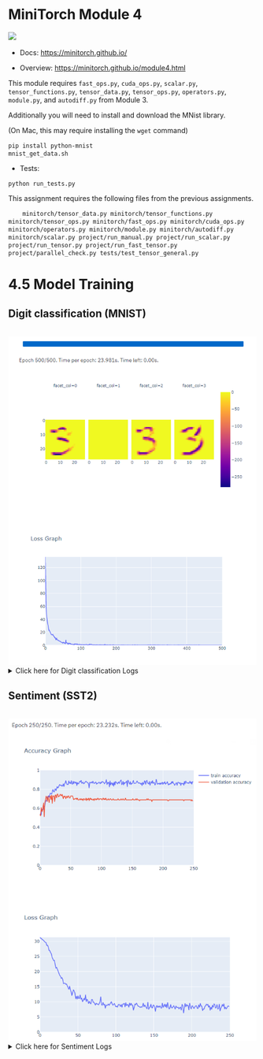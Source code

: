 # MiniTorch Module 4

<img src="https://minitorch.github.io/_images/match.png" width="100px">

* Docs: https://minitorch.github.io/

* Overview: https://minitorch.github.io/module4.html

This module requires `fast_ops.py`, `cuda_ops.py`, `scalar.py`, `tensor_functions.py`, `tensor_data.py`, `tensor_ops.py`, `operators.py`, `module.py`, and `autodiff.py` from Module 3.


Additionally you will need to install and download the MNist library.

(On Mac, this may require installing the `wget` command)

```
pip install python-mnist
mnist_get_data.sh
```


* Tests:

```
python run_tests.py
```

This assignment requires the following files from the previous assignments.

        minitorch/tensor_data.py minitorch/tensor_functions.py minitorch/tensor_ops.py minitorch/fast_ops.py minitorch/cuda_ops.py minitorch/operators.py minitorch/module.py minitorch/autodiff.py minitorch/scalar.py project/run_manual.py project/run_scalar.py project/run_tensor.py project/run_fast_tensor.py project/parallel_check.py tests/test_tensor_general.py

# 4.5 Model Training

## Digit classification (MNIST)
<br>
<img src="img/mnist_out.png">
<details><summary>Click here for Digit classification Logs</summary><br>
Epoch  1  loss  2.2964027502783786 correct 2<br>
Epoch  1  loss  11.512691118988306 correct 1<br>
Epoch  1  loss  11.521496314375229 correct 2<br>
Epoch  1  loss  11.480509343352386 correct 3<br>
Epoch  1  loss  11.481657033618117 correct 4<br>
Epoch  1  loss  11.515907851486233 correct 4<br>
Epoch  1  loss  11.477961800754338 correct 5<br>
Epoch  1  loss  11.50713174170538 correct 5<br>
Epoch  1  loss  11.51023448901018 correct 5<br>
Epoch  1  loss  11.488214578317361 correct 5<br>
Epoch  1  loss  11.461106951400888 correct 5<br>
Epoch  1  loss  11.393890285587434 correct 5<br>
Epoch  1  loss  11.45862235223888 correct 5<br>
Epoch  1  loss  11.34001091542984 correct 7<br>
Epoch  1  loss  11.336858343152047 correct 9<br>
Epoch  1  loss  11.150216409174675 correct 7<br>
Epoch  1  loss  11.198204184853378 correct 7<br>
Epoch  1  loss  11.046596762862961 correct 10<br>
Epoch  1  loss  10.686867799994054 correct 10<br>
Epoch  1  loss  10.425949041447229 correct 8<br>
Epoch  1  loss  10.049947268346838 correct 9<br>
Epoch  1  loss  9.309477584387919 correct 9<br>
Epoch  1  loss  8.8472989826372 correct 10<br>
Epoch  1  loss  9.001912143412891 correct 10<br>
Epoch  1  loss  7.897420083126708 correct 10<br>
Epoch  1  loss  8.319236580401475 correct 12<br>
Epoch  1  loss  8.098749448159086 correct 12<br>
Epoch  1  loss  6.782906540852387 correct 11<br>
Epoch  1  loss  7.397117378092547 correct 10<br>
Epoch  1  loss  7.200583132478261 correct 10<br>
Epoch  1  loss  7.779574271959019 correct 12<br>
Epoch  1  loss  7.579739187888655 correct 8<br>
Epoch  1  loss  7.394734803206862 correct 10<br>
Epoch  1  loss  6.481200140947153 correct 12<br>
Epoch  1  loss  7.064438994132232 correct 12<br>
Epoch  1  loss  5.820671044830876 correct 10<br>
Epoch  1  loss  6.777124554332132 correct 11<br>
Epoch  1  loss  6.011362948902693 correct 13<br>
Epoch  1  loss  6.121655295290712 correct 13<br>
Epoch  1  loss  7.404166235029502 correct 13<br>
Epoch  1  loss  6.154669410505353 correct 13<br>
Epoch  1  loss  5.984722962761308 correct 13<br>
Epoch  1  loss  6.1002269979424675 correct 13<br>
Epoch  1  loss  7.027508863001512 correct 12<br>
Epoch  1  loss  6.832797069490927 correct 12<br>
Epoch  1  loss  6.231694390030682 correct 13<br>
Epoch  1  loss  5.572978475100232 correct 14<br>
Epoch  1  loss  6.376797442497056 correct 12<br>
Epoch  1  loss  6.800848976347873 correct 12<br>
Epoch  1  loss  7.732616498214805 correct 9<br>
Epoch  1  loss  8.742464821923715 correct 9<br>
Epoch  1  loss  7.907341046493444 correct 9<br>
Epoch  1  loss  8.583756368773233 correct 9<br>
Epoch  1  loss  7.761915470933062 correct 10<br>
Epoch  1  loss  7.24206785565695 correct 9<br>
Epoch  1  loss  6.266797375935887 correct 10<br>
Epoch  1  loss  7.602729541666569 correct 9<br>
Epoch  1  loss  6.998054197561595 correct 10<br>
Epoch  1  loss  7.424259185446256 correct 10<br>
Epoch  1  loss  6.692146726347213 correct 10<br>
Epoch  1  loss  6.686258084078654 correct 10<br>
Epoch  1  loss  6.447430491470699 correct 10<br>
Epoch  1  loss  5.825821589626759 correct 12<br>
Epoch  2  loss  1.2281004418480415 correct 12<br>
Epoch  2  loss  6.933895445362669 correct 12<br>
Epoch  2  loss  6.5308548206184245 correct 11<br>
Epoch  2  loss  5.907354981234571 correct 12<br>
Epoch  2  loss  4.761682122400916 correct 12<br>
Epoch  2  loss  6.216554651735774 correct 12<br>
Epoch  2  loss  6.380512203598998 correct 11<br>
Epoch  2  loss  6.088251804529147 correct 11<br>
Epoch  2  loss  6.614462466973891 correct 11<br>
Epoch  2  loss  6.296181161992906 correct 12<br>
Epoch  2  loss  6.627796459895387 correct 12<br>
Epoch  2  loss  5.686443648571614 correct 11<br>
Epoch  2  loss  6.644774245320836 correct 12<br>
Epoch  2  loss  6.680088124228883 correct 12<br>
Epoch  2  loss  7.302904344470984 correct 12<br>
Epoch  2  loss  5.4422141132195865 correct 12<br>
Epoch  2  loss  7.032218617134882 correct 13<br>
Epoch  2  loss  6.834195978323719 correct 12<br>
Epoch  2  loss  5.872455328609448 correct 13<br>
Epoch  2  loss  4.695261702563373 correct 12<br>
Epoch  2  loss  4.6063982206915695 correct 13<br>
Epoch  2  loss  3.947961308863048 correct 13<br>
Epoch  2  loss  2.9579411289034554 correct 13<br>
Epoch  2  loss  3.608497806845965 correct 12<br>
Epoch  2  loss  3.5051138584463057 correct 12<br>
Epoch  2  loss  4.288932677707748 correct 13<br>
Epoch  2  loss  5.390597851897467 correct 13<br>
Epoch  2  loss  4.097936246971676 correct 13<br>
Epoch  2  loss  3.694305409185562 correct 13<br>
Epoch  2  loss  3.9149192371350576 correct 13<br>
Epoch  2  loss  4.488553878167604 correct 13<br>
Epoch  2  loss  4.21888199035724 correct 12<br>
Epoch  2  loss  4.063323388936357 correct 13<br>
Epoch  2  loss  4.3349908788106335 correct 13<br>
Epoch  2  loss  5.656023796011408 correct 13<br>
Epoch  2  loss  3.9732217048702223 correct 14<br>
Epoch  2  loss  3.6017592147917847 correct 13<br>
Epoch  2  loss  3.8573855613005166 correct 13<br>
Epoch  2  loss  3.477658550648069 correct 13<br>
Epoch  2  loss  4.330424324909291 correct 14<br>
Epoch  2  loss  3.691601697948268 correct 13<br>
Epoch  2  loss  3.1288338579826513 correct 14<br>
Epoch  2  loss  3.427925617580262 correct 14<br>
Epoch  2  loss  2.677724651127977 correct 13<br>
Epoch  2  loss  3.796068239297396 correct 13<br>
Epoch  2  loss  2.018507315563648 correct 14<br>
Epoch  2  loss  2.9551005779937114 correct 13<br>
Epoch  2  loss  3.5767785716035387 correct 13<br>
Epoch  2  loss  3.1746169981328283 correct 13<br>
Epoch  2  loss  2.9645526209085906 correct 13<br>
Epoch  2  loss  3.7626224004858044 correct 14<br>
Epoch  2  loss  3.4941376983015466 correct 14<br>
Epoch  2  loss  3.8366209940061085 correct 13<br>
Epoch  2  loss  3.018569635204055 correct 13<br>
Epoch  2  loss  3.8706997896145166 correct 13<br>
Epoch  2  loss  3.3785042046392406 correct 13<br>
Epoch  2  loss  4.420802387264368 correct 13<br>
Epoch  2  loss  3.1512974962794162 correct 13<br>
Epoch  2  loss  3.945634187349777 correct 13<br>
Epoch  2  loss  3.6866913345153565 correct 14<br>
Epoch  2  loss  3.375616725103924 correct 13<br>
Epoch  2  loss  3.2603687978277245 correct 13<br>
Epoch  2  loss  4.0749545648778955 correct 13<br>
Epoch  3  loss  0.5277542827629813 correct 14<br>
Epoch  3  loss  3.87640646920139 correct 14<br>
Epoch  3  loss  3.6699774043905355 correct 14<br>
Epoch  3  loss  3.4626941300778884 correct 13<br>
Epoch  3  loss  2.3709729595421805 correct 13<br>
Epoch  3  loss  2.793261733828353 correct 14<br>
Epoch  3  loss  3.067605215404754 correct 13<br>
Epoch  3  loss  3.6872876581589114 correct 13<br>
Epoch  3  loss  3.2538474536683575 correct 13<br>
Epoch  3  loss  2.806165845529648 correct 14<br>
Epoch  3  loss  2.6509191730312955 correct 14<br>
Epoch  3  loss  3.021724328990268 correct 14<br>
Epoch  3  loss  3.923015669626813 correct 12<br>
Epoch  3  loss  3.899145743459509 correct 12<br>
Epoch  3  loss  3.6212813248850235 correct 12<br>
Epoch  3  loss  2.884453660763043 correct 14<br>
Epoch  3  loss  5.329672720689343 correct 14<br>
Epoch  3  loss  4.828562198526957 correct 13<br>
Epoch  3  loss  3.7495845793078857 correct 13<br>
Epoch  3  loss  2.5661697592450854 correct 13<br>
Epoch  3  loss  2.702185826774397 correct 13<br>
Epoch  3  loss  2.540606177789946 correct 14<br>
Epoch  3  loss  1.659959343894714 correct 14<br>
Epoch  3  loss  2.206338799945981 correct 14<br>
Epoch  3  loss  2.397890397595474 correct 14<br>
Epoch  3  loss  2.4882543926453935 correct 14<br>
Epoch  3  loss  3.324370943819879 correct 14<br>
Epoch  3  loss  1.8442528392328525 correct 14<br>
Epoch  3  loss  1.733842495966611 correct 14<br>
Epoch  3  loss  1.2144389503512918 correct 14<br>
Epoch  3  loss  2.292633473813775 correct 13<br>
Epoch  3  loss  2.5179603815106475 correct 12<br>
Epoch  3  loss  2.6343774106939453 correct 14<br>
Epoch  3  loss  2.505135647694214 correct 13<br>
Epoch  3  loss  3.5195656664130626 correct 14<br>
Epoch  3  loss  3.118831262971019 correct 14<br>
Epoch  3  loss  2.7094585308285604 correct 13<br>
Epoch  3  loss  2.6088828183203447 correct 14<br>
Epoch  3  loss  2.2904006263930863 correct 14<br>
Epoch  3  loss  3.2089349414033568 correct 14<br>
Epoch  3  loss  2.7960794966938356 correct 14<br>
Epoch  3  loss  2.296633797920812 correct 14<br>
Epoch  3  loss  3.118310893687427 correct 14<br>
Epoch  3  loss  1.574861491869801 correct 14<br>
Epoch  3  loss  2.8091877720233267 correct 14<br>
Epoch  3  loss  1.1579855807994555 correct 14<br>
Epoch  3  loss  2.338636256516046 correct 14<br>
Epoch  3  loss  2.526373688380857 correct 14<br>
Epoch  3  loss  2.176248863061844 correct 14<br>
Epoch  3  loss  2.115352102954107 correct 14<br>
Epoch  3  loss  2.1980924381533455 correct 14<br>
Epoch  3  loss  2.5285383544999958 correct 14<br>
Epoch  3  loss  2.7259387482289976 correct 14<br>
Epoch  3  loss  1.4881625698020904 correct 14<br>
Epoch  3  loss  2.612345535648433 correct 14<br>
Epoch  3  loss  1.716834596779346 correct 14<br>
Epoch  3  loss  2.289183782333377 correct 14<br>
Epoch  3  loss  2.0863963197128035 correct 14<br>
Epoch  3  loss  2.383923191765825 correct 14<br>
Epoch  3  loss  2.559804664283031 correct 14<br>
Epoch  3  loss  1.7239112060019275 correct 14<br>
Epoch  3  loss  1.5651337431021852 correct 14<br>
Epoch  3  loss  2.441781393642053 correct 13<br>
Epoch  4  loss  0.20680534337753845 correct 14<br>
Epoch  4  loss  2.5689996289625627 correct 14<br>
Epoch  4  loss  2.648518725802488 correct 14<br>
Epoch  4  loss  2.3946010094487202 correct 14<br>
Epoch  4  loss  1.288645829702259 correct 14<br>
Epoch  4  loss  1.7602343509549665 correct 14<br>
Epoch  4  loss  2.19427512772328 correct 14<br>
Epoch  4  loss  2.8398734787657602 correct 14<br>
Epoch  4  loss  2.6506561170214806 correct 14<br>
Epoch  4  loss  2.108756024644303 correct 14<br>
Epoch  4  loss  1.7587310174967625 correct 14<br>
Epoch  4  loss  2.3051091090801545 correct 14<br>
Epoch  4  loss  2.898646788853976 correct 14<br>
Epoch  4  loss  3.0415527746934177 correct 14<br>
Epoch  4  loss  2.6634223685453335 correct 14<br>
Epoch  4  loss  2.044637240388755 correct 14<br>
Epoch  4  loss  4.269190061036763 correct 14<br>
Epoch  4  loss  3.640836461960693 correct 13<br>
Epoch  4  loss  3.1949552453403296 correct 14<br>
Epoch  4  loss  2.280096847623134 correct 14<br>
Epoch  4  loss  2.0992466161829295 correct 14<br>
Epoch  4  loss  1.7164930034743802 correct 14<br>
Epoch  4  loss  1.4364311122762297 correct 14<br>
Epoch  4  loss  2.078402597424324 correct 14<br>
Epoch  4  loss  2.3966188395235926 correct 14<br>
Epoch  4  loss  2.0564099399310747 correct 14<br>
Epoch  4  loss  2.647400201533686 correct 14<br>
Epoch  4  loss  1.5906709909805465 correct 14<br>
Epoch  4  loss  1.830458022236727 correct 14<br>
Epoch  4  loss  1.2935130227137426 correct 14<br>
Epoch  4  loss  1.8675714544911755 correct 13<br>
Epoch  4  loss  1.9317522196017853 correct 12<br>
Epoch  4  loss  2.25421796806507 correct 14<br>
Epoch  4  loss  2.1364694813805003 correct 14<br>
Epoch  4  loss  2.9791526888867983 correct 14<br>
Epoch  4  loss  2.477177703950053 correct 14<br>
Epoch  4  loss  2.304827269618457 correct 14<br>
Epoch  4  loss  1.9002888674688636 correct 14<br>
Epoch  4  loss  1.5660226475499996 correct 14<br>
Epoch  4  loss  1.985510483833788 correct 15<br>
Epoch  4  loss  2.2201200761172624 correct 14<br>
Epoch  4  loss  1.8431869566478354 correct 14<br>
Epoch  4  loss  1.9930272506308533 correct 14<br>
Epoch  4  loss  1.4073474511046438 correct 14<br>
Epoch  4  loss  2.2989768777605493 correct 14<br>
Epoch  4  loss  1.5594211575807624 correct 15<br>
Epoch  4  loss  1.9381687136340295 correct 14<br>
Epoch  4  loss  2.22472305155122 correct 14<br>
Epoch  4  loss  1.6354071182550882 correct 14<br>
Epoch  4  loss  1.2250451408637661 correct 14<br>
Epoch  4  loss  1.664152494275497 correct 14<br>
Epoch  4  loss  2.5199771823286214 correct 14<br>
Epoch  4  loss  2.208930566072294 correct 14<br>
Epoch  4  loss  1.4675884935102337 correct 15<br>
Epoch  4  loss  2.2038628691555227 correct 13<br>
Epoch  4  loss  1.5392696637337702 correct 15<br>
Epoch  4  loss  2.1066171152404567 correct 14<br>
Epoch  4  loss  1.5720310973680296 correct 14<br>
Epoch  4  loss  1.931304035272039 correct 14<br>
Epoch  4  loss  2.3163847783302547 correct 14<br>
Epoch  4  loss  1.6902712764939278 correct 14<br>
Epoch  4  loss  1.543534044228492 correct 14<br>
Epoch  4  loss  1.8581954527418425 correct 15<br>
Epoch  5  loss  0.1742797977366836 correct 15<br>
Epoch  5  loss  2.1411850959374585 correct 15<br>
Epoch  5  loss  2.4953923480163347 correct 14<br>
Epoch  5  loss  2.062634098277891 correct 14<br>
Epoch  5  loss  1.4276753360925056 correct 14<br>
Epoch  5  loss  1.4602951439235263 correct 14<br>
Epoch  5  loss  1.7169566724599363 correct 14<br>
Epoch  5  loss  2.097549756818678 correct 14<br>
Epoch  5  loss  1.7546049846607765 correct 14<br>
Epoch  5  loss  1.6346711987154738 correct 14<br>
Epoch  5  loss  0.920997735530224 correct 14<br>
Epoch  5  loss  2.2903183569463446 correct 13<br>
Epoch  5  loss  2.513173693376732 correct 13<br>
Epoch  5  loss  2.233553920354429 correct 13<br>
Epoch  5  loss  2.2062302319846934 correct 12<br>
Epoch  5  loss  1.114718839468015 correct 13<br>
Epoch  5  loss  3.35594948515436 correct 14<br>
Epoch  5  loss  3.1565411677386046 correct 14<br>
Epoch  5  loss  2.360952051764981 correct 14<br>
Epoch  5  loss  1.7431444821966082 correct 14<br>
Epoch  5  loss  1.8699706287777278 correct 14<br>
Epoch  5  loss  1.8012391742060732 correct 13<br>
Epoch  5  loss  0.9298081936603134 correct 14<br>
Epoch  5  loss  1.352491885766404 correct 14<br>
Epoch  5  loss  1.9870964251748666 correct 14<br>
Epoch  5  loss  1.9269497809245437 correct 14<br>
Epoch  5  loss  1.9246804212683637 correct 14<br>
Epoch  5  loss  1.1887941197691856 correct 14<br>
Epoch  5  loss  1.617766860271709 correct 14<br>
Epoch  5  loss  0.9182712398104717 correct 14<br>
Epoch  5  loss  1.696141275983863 correct 14<br>
Epoch  5  loss  1.5690284549566074 correct 14<br>
Epoch  5  loss  1.5980931338033324 correct 14<br>
Epoch  5  loss  1.9517594983964597 correct 15<br>
Epoch  5  loss  2.5905739330689217 correct 15<br>
Epoch  5  loss  1.9587926531188313 correct 15<br>
Epoch  5  loss  1.693828257037127 correct 15<br>
Epoch  5  loss  1.701433378382645 correct 14<br>
Epoch  5  loss  1.3747057743939881 correct 15<br>
Epoch  5  loss  1.9481575159255065 correct 15<br>
Epoch  5  loss  1.477561885285743 correct 15<br>
Epoch  5  loss  1.39763257084336 correct 15<br>
Epoch  5  loss  1.975236870435852 correct 15<br>
Epoch  5  loss  1.0915224438761348 correct 15<br>
Epoch  5  loss  1.8212292136217205 correct 14<br>
Epoch  5  loss  1.1930157542648765 correct 14<br>
Epoch  5  loss  1.5984701105156618 correct 15<br>
Epoch  5  loss  2.236724600393039 correct 14<br>
Epoch  5  loss  1.3227570227286702 correct 15<br>
Epoch  5  loss  1.5005748032207804 correct 14<br>
Epoch  5  loss  1.7157772246652307 correct 14<br>
Epoch  5  loss  2.1718552816102075 correct 15<br>
Epoch  5  loss  1.9241426746284787 correct 15<br>
Epoch  5  loss  1.0335137170619324 correct 15<br>
Epoch  5  loss  2.007212175589626 correct 13<br>
Epoch  5  loss  1.337817457088826 correct 15<br>
Epoch  5  loss  1.7152678068059068 correct 15<br>
Epoch  5  loss  1.6206414715064794 correct 15<br>
Epoch  5  loss  1.735897601507355 correct 15<br>
Epoch  5  loss  2.1844303146167325 correct 14<br>
Epoch  5  loss  1.787014104888296 correct 15<br>
Epoch  5  loss  1.209583294631369 correct 14<br>
Epoch  5  loss  1.84329747492117 correct 15<br>
Epoch  6  loss  0.1218209823251668 correct 15<br>
Epoch  6  loss  1.57906217757912 correct 15<br>
Epoch  6  loss  2.2365680133247694 correct 14<br>
Epoch  6  loss  1.8822324145142795 correct 14<br>
Epoch  6  loss  1.0405302150126006 correct 14<br>
Epoch  6  loss  1.4269036273878053 correct 14<br>
Epoch  6  loss  1.7641908290278037 correct 14<br>
Epoch  6  loss  1.5738001435124842 correct 14<br>
Epoch  6  loss  1.8722533712689038 correct 14<br>
Epoch  6  loss  1.0325677911930016 correct 14<br>
Epoch  6  loss  0.7498731184987112 correct 14<br>
Epoch  6  loss  1.970898334833315 correct 14<br>
Epoch  6  loss  1.9165303643201037 correct 13<br>
Epoch  6  loss  1.624338658467813 correct 13<br>
Epoch  6  loss  1.8629233556622076 correct 14<br>
Epoch  6  loss  1.2704906343011795 correct 14<br>
Epoch  6  loss  3.2066188636432145 correct 14<br>
Epoch  6  loss  2.364585243917222 correct 14<br>
Epoch  6  loss  1.78117411831592 correct 15<br>
Epoch  6  loss  1.4848019637878622 correct 14<br>
Epoch  6  loss  1.4880820144149003 correct 13<br>
Epoch  6  loss  1.4933028886908088 correct 15<br>
Epoch  6  loss  1.0183580002353732 correct 14<br>
Epoch  6  loss  1.409187339653433 correct 14<br>
Epoch  6  loss  1.5155912875992228 correct 14<br>
Epoch  6  loss  1.9867651222106584 correct 14<br>
Epoch  6  loss  1.6795957289904 correct 14<br>
Epoch  6  loss  1.0065417711573812 correct 14<br>
Epoch  6  loss  1.9297374934114393 correct 14<br>
Epoch  6  loss  0.7121495639066604 correct 14<br>
Epoch  6  loss  1.8096380883166225 correct 13<br>
Epoch  6  loss  1.5458090562005777 correct 13<br>
Epoch  6  loss  1.496059630826685 correct 15<br>
Epoch  6  loss  1.7215827580167902 correct 15<br>
Epoch  6  loss  2.629064954160492 correct 15<br>
Epoch  6  loss  1.77455041815815 correct 14<br>
Epoch  6  loss  1.3033237683725014 correct 14<br>
Epoch  6  loss  1.3002858939103688 correct 14<br>
Epoch  6  loss  1.4796169261598802 correct 15<br>
Epoch  6  loss  1.748282604371198 correct 14<br>
Epoch  6  loss  1.1321032751328792 correct 14<br>
Epoch  6  loss  0.9696074005826685 correct 14<br>
Epoch  6  loss  1.4880376446285521 correct 15<br>
Epoch  6  loss  1.0550251881760928 correct 15<br>
Epoch  6  loss  1.7737950252780803 correct 15<br>
Epoch  6  loss  0.8391305464497744 correct 15<br>
Epoch  6  loss  1.544506657212898 correct 15<br>
Epoch  6  loss  2.0225612564622626 correct 14<br>
Epoch  6  loss  1.583754033271751 correct 15<br>
Epoch  6  loss  1.575530524421508 correct 15<br>
Epoch  6  loss  1.7174427833254322 correct 15<br>
Epoch  6  loss  1.6914142293518215 correct 15<br>
Epoch  6  loss  1.6540044108706486 correct 15<br>
Epoch  6  loss  0.9037936433330743 correct 15<br>
Epoch  6  loss  1.968239918321844 correct 13<br>
Epoch  6  loss  1.560599422808712 correct 15<br>
Epoch  6  loss  1.5409364986843086 correct 15<br>
Epoch  6  loss  1.190052893805982 correct 14<br>
Epoch  6  loss  1.2920135812935003 correct 14<br>
Epoch  6  loss  1.6623034559957153 correct 14<br>
Epoch  6  loss  1.8951262623148348 correct 15<br>
Epoch  6  loss  0.7567666866656829 correct 14<br>
Epoch  6  loss  1.764138770641527 correct 15<br>
Epoch  7  loss  0.05058376579264551 correct 15<br>
Epoch  7  loss  1.7858971014604275 correct 15<br>
Epoch  7  loss  1.4678609499490733 correct 15<br>
Epoch  7  loss  1.364711581510885 correct 14<br>
Epoch  7  loss  0.6570790931403279 correct 14<br>
Epoch  7  loss  1.3869646627804044 correct 15<br>
Epoch  7  loss  1.7444006297512038 correct 15<br>
Epoch  7  loss  2.555427906108101 correct 14<br>
Epoch  7  loss  1.40917878657639 correct 14<br>
Epoch  7  loss  1.2446566411707984 correct 14<br>
Epoch  7  loss  0.7750680078710253 correct 14<br>
Epoch  7  loss  1.6554578507909854 correct 14<br>
Epoch  7  loss  1.9379281758432092 correct 13<br>
Epoch  7  loss  1.6535925653163726 correct 13<br>
Epoch  7  loss  1.4348260369045804 correct 13<br>
Epoch  7  loss  1.167589726733154 correct 14<br>
Epoch  7  loss  3.3555474075009126 correct 14<br>
Epoch  7  loss  2.52484976315308 correct 15<br>
Epoch  7  loss  1.778886692985311 correct 14<br>
Epoch  7  loss  1.4423617062371188 correct 14<br>
Epoch  7  loss  1.5139103307986264 correct 15<br>
Epoch  7  loss  1.6966041586800793 correct 14<br>
Epoch  7  loss  0.6462519479461851 correct 14<br>
Epoch  7  loss  1.4884549926229182 correct 14<br>
Epoch  7  loss  1.5929833069152421 correct 14<br>
Epoch  7  loss  2.050232093872955 correct 14<br>
Epoch  7  loss  1.6654383549746508 correct 14<br>
Epoch  7  loss  1.054746665265495 correct 14<br>
Epoch  7  loss  1.5711724686853685 correct 14<br>
Epoch  7  loss  0.7677142959043087 correct 14<br>
Epoch  7  loss  1.663595889676078 correct 15<br>
Epoch  7  loss  1.5677509834290086 correct 15<br>
Epoch  7  loss  1.2063361004773165 correct 15<br>
Epoch  7  loss  1.4702304215733237 correct 15<br>
Epoch  7  loss  2.2290739341406463 correct 15<br>
Epoch  7  loss  1.5007656650726744 correct 15<br>
Epoch  7  loss  1.2622817094684486 correct 14<br>
Epoch  7  loss  1.0420698279657008 correct 14<br>
Epoch  7  loss  0.972279957147323 correct 15<br>
Epoch  7  loss  1.305453641143316 correct 15<br>
Epoch  7  loss  1.2006038755103843 correct 14<br>
Epoch  7  loss  1.2179053707629457 correct 14<br>
Epoch  7  loss  1.7106283100304622 correct 14<br>
Epoch  7  loss  0.8352273108800239 correct 15<br>
Epoch  7  loss  1.8200554757225502 correct 15<br>
Epoch  7  loss  0.908002124191104 correct 15<br>
Epoch  7  loss  1.3136556059854474 correct 15<br>
Epoch  7  loss  2.2347067298901235 correct 14<br>
Epoch  7  loss  1.1591227146310907 correct 15<br>
Epoch  7  loss  1.1951249253392735 correct 15<br>
Epoch  7  loss  1.3596644066439472 correct 15<br>
Epoch  7  loss  1.6817843581997802 correct 15<br>
Epoch  7  loss  1.2196540390041564 correct 15<br>
Epoch  7  loss  0.787436863426198 correct 15<br>
Epoch  7  loss  2.1312993938133467 correct 14<br>
Epoch  7  loss  1.2259813291717667 correct 14<br>
Epoch  7  loss  1.6632562962253044 correct 15<br>
Epoch  7  loss  1.5078711169300139 correct 15<br>
Epoch  7  loss  1.2348731500204568 correct 15<br>
Epoch  7  loss  1.6678540250804967 correct 15<br>
Epoch  7  loss  1.4396045712318357 correct 15<br>
Epoch  7  loss  1.1842815258837194 correct 15<br>
Epoch  7  loss  1.4352695898160965 correct 15<br>
Epoch  8  loss  0.05058045255544019 correct 15<br>
Epoch  8  loss  1.5115127759299736 correct 15<br>
Epoch  8  loss  2.0656729609306006 correct 15<br>
Epoch  8  loss  1.1871453558168865 correct 14<br>
Epoch  8  loss  0.5714252770570156 correct 14<br>
Epoch  8  loss  1.4576410172163556 correct 15<br>
Epoch  8  loss  1.2326879250745844 correct 15<br>
Epoch  8  loss  1.4470586113494264 correct 14<br>
Epoch  8  loss  1.7229889033550903 correct 15<br>
Epoch  8  loss  0.5917046465133582 correct 15<br>
Epoch  8  loss  0.8666467680376002 correct 14<br>
Epoch  8  loss  1.5605969305032108 correct 14<br>
Epoch  8  loss  1.0329782695219267 correct 14<br>
Epoch  8  loss  2.1382216259143494 correct 13<br>
Epoch  8  loss  0.9609007867692092 correct 14<br>
Epoch  8  loss  1.0970503452901734 correct 14<br>
Epoch  8  loss  3.72400218009402 correct 14<br>
Epoch  8  loss  1.977800278894018 correct 14<br>
Epoch  8  loss  1.5155922964021988 correct 14<br>
Epoch  8  loss  1.4012809398687234 correct 14<br>
Epoch  8  loss  1.095517780382444 correct 13<br>
Epoch  8  loss  1.4953267804971286 correct 14<br>
Epoch  8  loss  0.3839392374053622 correct 14<br>
Epoch  8  loss  1.022407576303312 correct 14<br>
Epoch  8  loss  1.3784257535734739 correct 14<br>
Epoch  8  loss  1.529840182682594 correct 14<br>
Epoch  8  loss  1.5848170335013172 correct 15<br>
Epoch  8  loss  0.7970526070531254 correct 14<br>
Epoch  8  loss  1.4001076595722999 correct 14<br>
Epoch  8  loss  0.6791570712370467 correct 14<br>
Epoch  8  loss  1.2895839302689933 correct 15<br>
Epoch  8  loss  1.18103536598539 correct 14<br>
Epoch  8  loss  0.9484516379237423 correct 15<br>
Epoch  8  loss  1.5855179336344942 correct 15<br>
Epoch  8  loss  1.8561601870112407 correct 15<br>
Epoch  8  loss  1.486301964982903 correct 15<br>
Epoch  8  loss  1.0694725339269682 correct 15<br>
Epoch  8  loss  1.0121286963624814 correct 15<br>
Epoch  8  loss  1.14553451233415 correct 15<br>
Epoch  8  loss  1.3196946379578034 correct 15<br>
Epoch  8  loss  1.1401353673868997 correct 15<br>
Epoch  8  loss  0.8155924543057059 correct 15<br>
Epoch  8  loss  1.259036581668388 correct 15<br>
Epoch  8  loss  0.8093372983353919 correct 15<br>
Epoch  8  loss  1.4934685201326352 correct 15<br>
Epoch  8  loss  0.9106031952979354 correct 15<br>
Epoch  8  loss  1.0792916985910306 correct 15<br>
Epoch  8  loss  2.137953307175855 correct 14<br>
Epoch  8  loss  1.237910877980332 correct 15<br>
Epoch  8  loss  0.9439169720070788 correct 15<br>
Epoch  8  loss  1.4902576267547283 correct 15<br>
Epoch  8  loss  1.5992956221128338 correct 15<br>
Epoch  8  loss  0.9550698317098089 correct 15<br>
Epoch  8  loss  0.8431390381759343 correct 15<br>
Epoch  8  loss  1.9510600135282032 correct 14<br>
Epoch  8  loss  1.2315461244237422 correct 15<br>
Epoch  8  loss  1.2863527198818674 correct 15<br>
Epoch  8  loss  1.2542773814841284 correct 15<br>
Epoch  8  loss  0.861464921404598 correct 15<br>
Epoch  8  loss  1.2651403075588465 correct 16<br>
Epoch  8  loss  1.4984750532013336 correct 15<br>
Epoch  8  loss  1.2037539969311295 correct 14<br>
Epoch  8  loss  1.2866313621130812 correct 15<br>
Epoch  9  loss  0.06394752841137047 correct 15<br>
Epoch  9  loss  1.6008921220778118 correct 16<br>
Epoch  9  loss  1.5217064517878738 correct 16<br>
Epoch  9  loss  1.188846811107873 correct 14<br>
Epoch  9  loss  0.5623091660621671 correct 15<br>
Epoch  9  loss  1.1441551198753053 correct 15<br>
Epoch  9  loss  1.6125028911474972 correct 15<br>
Epoch  9  loss  1.3920128789731736 correct 15<br>
Epoch  9  loss  1.7319941600730022 correct 15<br>
Epoch  9  loss  0.8988694731388259 correct 15<br>
Epoch  9  loss  0.8409225695740958 correct 16<br>
Epoch  9  loss  1.3699849551298322 correct 15<br>
Epoch  9  loss  1.2598295786659035 correct 15<br>
Epoch  9  loss  1.3285012770549205 correct 14<br>
Epoch  9  loss  1.5498607032159173 correct 13<br>
Epoch  9  loss  1.1075021453165677 correct 15<br>
Epoch  9  loss  2.309567518234747 correct 16<br>
Epoch  9  loss  2.5243849903609785 correct 16<br>
Epoch  9  loss  1.4813387778258313 correct 16<br>
Epoch  9  loss  0.7890829877431571 correct 16<br>
Epoch  9  loss  1.2930908732469986 correct 15<br>
Epoch  9  loss  1.8333743741732307 correct 15<br>
Epoch  9  loss  0.49104562197410406 correct 15<br>
Epoch  9  loss  0.9126222921041391 correct 15<br>
Epoch  9  loss  0.9904879693253205 correct 15<br>
Epoch  9  loss  1.6787993704175592 correct 14<br>
Epoch  9  loss  1.5814473358559171 correct 16<br>
Epoch  9  loss  0.6749641698697498 correct 16<br>
Epoch  9  loss  1.1411103948833055 correct 15<br>
Epoch  9  loss  0.5078794869610254 correct 15<br>
Epoch  9  loss  1.2479840432024767 correct 15<br>
Epoch  9  loss  1.2518883202914386 correct 16<br>
Epoch  9  loss  0.7454981888187632 correct 15<br>
Epoch  9  loss  1.264982386567038 correct 15<br>
Epoch  9  loss  1.6622807701702476 correct 16<br>
Epoch  9  loss  1.134670860980833 correct 15<br>
Epoch  9  loss  0.8772247646082765 correct 15<br>
Epoch  9  loss  0.9367029820981191 correct 16<br>
Epoch  9  loss  0.7572973815220696 correct 16<br>
Epoch  9  loss  1.2227102566674914 correct 15<br>
Epoch  9  loss  1.0095599935947095 correct 15<br>
Epoch  9  loss  1.1685122517816118 correct 16<br>
Epoch  9  loss  1.28148459295838 correct 16<br>
Epoch  9  loss  0.7407814653074669 correct 15<br>
Epoch  9  loss  1.432011054471947 correct 16<br>
Epoch  9  loss  0.7564047453929734 correct 16<br>
Epoch  9  loss  1.2989631518878524 correct 15<br>
Epoch  9  loss  1.9131644224416056 correct 15<br>
Epoch  9  loss  1.1180936073811556 correct 15<br>
Epoch  9  loss  0.980703633235163 correct 16<br>
Epoch  9  loss  0.9145481060838486 correct 15<br>
Epoch  9  loss  1.3188854680375488 correct 15<br>
Epoch  9  loss  1.17109700596874 correct 15<br>
Epoch  9  loss  0.673600326007201 correct 15<br>
Epoch  9  loss  1.6937411927634152 correct 15<br>
Epoch  9  loss  0.7522026404890803 correct 15<br>
Epoch  9  loss  1.2382962098327783 correct 15<br>
Epoch  9  loss  1.0619429561221887 correct 15<br>
Epoch  9  loss  1.018712908209627 correct 15<br>
Epoch  9  loss  1.5826426249495806 correct 16<br>
Epoch  9  loss  0.7732806377531678 correct 15<br>
Epoch  9  loss  0.7816535010707903 correct 16<br>
Epoch  9  loss  1.4259593251715008 correct 15<br>
Epoch  10  loss  0.047496958523658095 correct 16<br>
Epoch  10  loss  1.6830680379645822 correct 16<br>
Epoch  10  loss  1.5678091214077672 correct 15<br>
Epoch  10  loss  1.327803664748689 correct 15<br>
Epoch  10  loss  0.5051184254544365 correct 15<br>
Epoch  10  loss  1.2986477168771793 correct 15<br>
Epoch  10  loss  1.5002506567991658 correct 15<br>
Epoch  10  loss  1.6396760806665625 correct 14<br>
Epoch  10  loss  1.487999608069007 correct 15<br>
Epoch  10  loss  0.6770106361490698 correct 15<br>
Epoch  10  loss  0.5193882496301321 correct 16<br>
Epoch  10  loss  1.7010152516649122 correct 15<br>
Epoch  10  loss  0.9681008475645693 correct 15<br>
Epoch  10  loss  1.0984626100646526 correct 13<br>
Epoch  10  loss  0.9298121582978957 correct 13<br>
Epoch  10  loss  0.9462021472457356 correct 15<br>
Epoch  10  loss  2.174735765497072 correct 16<br>
Epoch  10  loss  1.7230567726211783 correct 16<br>
Epoch  10  loss  1.6243992557235258 correct 15<br>
Epoch  10  loss  0.7373225104460366 correct 15<br>
Epoch  10  loss  0.7900048712035083 correct 12<br>
Epoch  10  loss  1.5704893343074946 correct 15<br>
Epoch  10  loss  0.524339671340019 correct 15<br>
Epoch  10  loss  1.0575817450799363 correct 15<br>
Epoch  10  loss  0.9622209792519276 correct 14<br>
Epoch  10  loss  1.7491517756619999 correct 14<br>
Epoch  10  loss  1.211713286311536 correct 15<br>
Epoch  10  loss  0.4491748775469882 correct 15<br>
Epoch  10  loss  0.8483762911348325 correct 15<br>
Epoch  10  loss  0.5800136766465052 correct 15<br>
Epoch  10  loss  0.8700835624454334 correct 15<br>
Epoch  10  loss  1.011734118368337 correct 15<br>
Epoch  10  loss  0.9291778030704386 correct 15<br>
Epoch  10  loss  0.9780450724893966 correct 15<br>
Epoch  10  loss  1.9375727367022153 correct 16<br>
Epoch  10  loss  1.2773175872518858 correct 16<br>
Epoch  10  loss  0.7337953519255046 correct 16<br>
Epoch  10  loss  0.8084264544780175 correct 16<br>
Epoch  10  loss  0.9291452296561071 correct 16<br>
Epoch  10  loss  1.1603579153903936 correct 15<br>
Epoch  10  loss  0.7800452316220986 correct 15<br>
Epoch  10  loss  0.8102854210673546 correct 16<br>
Epoch  10  loss  1.0243544469779269 correct 15<br>
Epoch  10  loss  0.5558777742152414 correct 16<br>
Epoch  10  loss  1.773595669527078 correct 16<br>
Epoch  10  loss  0.3483831910747745 correct 16<br>
Epoch  10  loss  0.8394789920792693 correct 15<br>
Epoch  10  loss  1.5161040825113004 correct 15<br>
Epoch  10  loss  1.3667703415898491 correct 15<br>
Epoch  10  loss  0.6097547942531121 correct 16<br>
Epoch  10  loss  0.7161307625449711 correct 15<br>
Epoch  10  loss  1.114875189096664 correct 15<br>
Epoch  10  loss  0.9649721676449126 correct 15<br>
Epoch  10  loss  0.6868035852298012 correct 15<br>
Epoch  10  loss  1.2483250640706345 correct 15<br>
Epoch  10  loss  0.6246295250851976 correct 15<br>
Epoch  10  loss  1.200256979068395 correct 16<br>
Epoch  10  loss  1.0284723598972316 correct 15<br>
Epoch  10  loss  0.9543550908928378 correct 15<br>
Epoch  10  loss  1.2105310133778635 correct 16<br>
Epoch  10  loss  1.0969789781463977 correct 16<br>
Epoch  10  loss  0.8658399132069203 correct 16<br>
Epoch  10  loss  1.468815738713828 correct 15<br>
</details>


## Sentiment (SST2)
<br>
<img src="img/sentiment_out.png">
<details><summary>Click here for Sentiment Logs</summary><br>
Initializing model...<br>
Epoch: 1/250, loss: 31.353877655924478, train accuracy: 0.5333333333333333<br>
Epoch: 2/250, loss: 30.999750248439693, train accuracy: 0.5444444444444444<br>
Epoch: 3/250, loss: 30.946453358412374, train accuracy: 0.5288888888888889<br>
Epoch: 4/250, loss: 30.547064316375774, train accuracy: 0.5933333333333334<br>
Epoch: 5/250, loss: 30.480068312593986, train accuracy: 0.5822222222222222<br>
Epoch: 6/250, loss: 30.211536241738262, train accuracy: 0.5888888888888889<br>
Epoch: 7/250, loss: 29.967020549708902, train accuracy: 0.6177777777777778<br>
Epoch: 8/250, loss: 29.66599749485886, train accuracy: 0.6155555555555555<br>
Epoch: 9/250, loss: 29.625823909081625, train accuracy: 0.6266666666666667<br>
Epoch: 10/250, loss: 28.647901948054116, train accuracy: 0.6844444444444444<br>
Epoch: 11/250, loss: 28.707744684512875, train accuracy: 0.6755555555555556<br>
Epoch: 12/250, loss: 28.130488588367395, train accuracy: 0.6822222222222222<br>
Epoch: 13/250, loss: 26.987005231857854, train accuracy: 0.7244444444444444<br>
Epoch: 14/250, loss: 26.926269124615832, train accuracy: 0.6977777777777778<br>
Epoch: 15/250, loss: 26.24253199960727, train accuracy: 0.7355555555555555<br>
Epoch: 16/250, loss: 25.918717545545636, train accuracy: 0.7155555555555555<br>
Epoch: 17/250, loss: 24.73130661848191, train accuracy: 0.7444444444444445<br>
Epoch: 18/250, loss: 24.135243899323324, train accuracy: 0.76<br>
Epoch: 19/250, loss: 23.642820983167866, train accuracy: 0.7555555555555555<br>
Epoch: 20/250, loss: 23.721567157178743, train accuracy: 0.7488888888888889<br>
Epoch: 21/250, loss: 22.522597325290292, train accuracy: 0.7733333333333333<br>
Epoch: 22/250, loss: 21.087642604720514, train accuracy: 0.8<br>
Epoch: 23/250, loss: 21.449235389829205, train accuracy: 0.78<br>
Epoch: 24/250, loss: 20.779558281406732, train accuracy: 0.7711111111111111<br>
Epoch: 25/250, loss: 20.125550908963074, train accuracy: 0.7955555555555556<br>
Epoch: 26/250, loss: 19.55230895518695, train accuracy: 0.8066666666666666<br>
Epoch: 27/250, loss: 18.763093918526444, train accuracy: 0.7844444444444445<br>
Epoch: 28/250, loss: 18.50412100766337, train accuracy: 0.8133333333333334<br>
Epoch: 29/250, loss: 17.781682808462744, train accuracy: 0.8311111111111111<br>
Epoch: 30/250, loss: 18.02308734310407, train accuracy: 0.8155555555555556<br>
Epoch: 31/250, loss: 17.41473491094137, train accuracy: 0.82<br>
Epoch: 32/250, loss: 16.046006178795892, train accuracy: 0.8377777777777777<br>
Epoch: 33/250, loss: 16.175441178508407, train accuracy: 0.8511111111111112<br>
Epoch: 34/250, loss: 16.16984376437702, train accuracy: 0.8444444444444444<br>
Epoch: 35/250, loss: 15.803140548567455, train accuracy: 0.84<br>
Epoch: 36/250, loss: 15.908221262151656, train accuracy: 0.8444444444444444<br>
Epoch: 37/250, loss: 15.287625231690754, train accuracy: 0.8333333333333334<br>
Epoch: 38/250, loss: 14.743369606805386, train accuracy: 0.8377777777777777<br>
Epoch: 39/250, loss: 14.133331015450517, train accuracy: 0.86<br>
Epoch: 40/250, loss: 15.233635981463172, train accuracy: 0.8288888888888889<br>
Epoch: 41/250, loss: 14.062221567524569, train accuracy: 0.8555555555555555<br>
Epoch: 42/250, loss: 13.392030910422339, train accuracy: 0.8666666666666667<br>
Epoch: 43/250, loss: 12.044939619052284, train accuracy: 0.8933333333333333<br>
Epoch: 44/250, loss: 13.011623177489563, train accuracy: 0.8688888888888889<br>
Epoch: 45/250, loss: 14.004295275532277, train accuracy: 0.8511111111111112<br>
Epoch: 46/250, loss: 13.606891366997989, train accuracy: 0.8533333333333334<br>
Epoch: 47/250, loss: 12.947335569575483, train accuracy: 0.8511111111111112<br>
Epoch: 48/250, loss: 10.98387649705613, train accuracy: 0.8911111111111111<br>
Epoch: 49/250, loss: 11.900210767710686, train accuracy: 0.8622222222222222<br>
Epoch: 50/250, loss: 10.902926284567886, train accuracy: 0.8733333333333333<br>
Epoch: 51/250, loss: 12.052923494811537, train accuracy: 0.8577777777777778<br>
Epoch: 52/250, loss: 11.147792651494315, train accuracy: 0.8933333333333333<br>
Epoch: 53/250, loss: 11.16680346870919, train accuracy: 0.8577777777777778<br>
Epoch: 54/250, loss: 12.330814452925635, train accuracy: 0.8555555555555555<br>
Epoch: 55/250, loss: 10.85878764870044, train accuracy: 0.8866666666666667<br>
Epoch: 56/250, loss: 11.34769473687596, train accuracy: 0.8577777777777778<br>
Epoch: 57/250, loss: 10.061568835853366, train accuracy: 0.88<br>
Epoch: 58/250, loss: 10.441791990694291, train accuracy: 0.8755555555555555<br>
Epoch: 59/250, loss: 11.206780912339166, train accuracy: 0.8622222222222222<br>
Epoch: 60/250, loss: 10.623998116399871, train accuracy: 0.8777777777777778<br>
Epoch: 61/250, loss: 12.387126926523646, train accuracy: 0.8377777777777777<br>
Epoch: 62/250, loss: 10.029927151106607, train accuracy: 0.8733333333333333<br>
Epoch: 63/250, loss: 10.89875876463521, train accuracy: 0.8577777777777778<br>
Epoch: 64/250, loss: 10.44829820505414, train accuracy: 0.86<br>
Epoch: 65/250, loss: 9.42595047355027, train accuracy: 0.8777777777777778<br>
Epoch: 66/250, loss: 10.246160462474215, train accuracy: 0.8844444444444445<br>
Epoch: 67/250, loss: 9.607438525778264, train accuracy: 0.8777777777777778<br>
Epoch: 68/250, loss: 9.338801940849207, train accuracy: 0.8955555555555555<br>
Epoch: 69/250, loss: 10.78805273918086, train accuracy: 0.8622222222222222<br>
Epoch: 70/250, loss: 10.784487862752608, train accuracy: 0.8688888888888889<br>
Epoch: 71/250, loss: 9.888969343423502, train accuracy: 0.8777777777777778<br>
Epoch: 72/250, loss: 9.94145758023754, train accuracy: 0.86<br>
Epoch: 73/250, loss: 9.440798192115249, train accuracy: 0.8622222222222222<br>
Epoch: 74/250, loss: 8.931371560833213, train accuracy: 0.8711111111111111<br>
Epoch: 75/250, loss: 9.617122868206717, train accuracy: 0.8822222222222222<br>
Epoch: 76/250, loss: 9.296321675557481, train accuracy: 0.8844444444444445<br>
Epoch: 77/250, loss: 9.359026540154689, train accuracy: 0.8755555555555555<br>
Epoch: 78/250, loss: 9.068296796720597, train accuracy: 0.8733333333333333<br>
Epoch: 79/250, loss: 9.425352137486609, train accuracy: 0.8688888888888889<br>
Epoch: 80/250, loss: 10.046963364094799, train accuracy: 0.8577777777777778<br>
Epoch: 81/250, loss: 11.753747951782909, train accuracy: 0.8133333333333334<br>
Epoch: 82/250, loss: 9.082575890033157, train accuracy: 0.8733333333333333<br>
Epoch: 83/250, loss: 8.946541016804966, train accuracy: 0.8688888888888889<br>
Epoch: 84/250, loss: 9.870055061866701, train accuracy: 0.8711111111111111<br>
Epoch: 85/250, loss: 8.98219732464925, train accuracy: 0.8777777777777778<br>
Epoch: 86/250, loss: 9.261597729734591, train accuracy: 0.8644444444444445<br>
Epoch: 87/250, loss: 7.868333463072043, train accuracy: 0.8866666666666667<br>
Epoch: 88/250, loss: 8.965730395529924, train accuracy: 0.8711111111111111<br>
Epoch: 89/250, loss: 8.847127167752245, train accuracy: 0.8622222222222222<br>
Epoch: 90/250, loss: 8.888228190294127, train accuracy: 0.8644444444444445<br>
Epoch: 91/250, loss: 9.362751585508851, train accuracy: 0.8755555555555555<br>
Epoch: 92/250, loss: 8.884581633330024, train accuracy: 0.8755555555555555<br>
Epoch: 93/250, loss: 9.250375462080713, train accuracy: 0.8533333333333334<br>
Epoch: 94/250, loss: 9.756410497705836, train accuracy: 0.8644444444444445<br>
Epoch: 95/250, loss: 10.105173026689663, train accuracy: 0.8622222222222222<br>
Epoch: 96/250, loss: 9.314484042962325, train accuracy: 0.8688888888888889<br>
Epoch: 97/250, loss: 8.94124491843886, train accuracy: 0.8755555555555555<br>
Epoch: 98/250, loss: 9.156298667528526, train accuracy: 0.8711111111111111<br>
Epoch: 99/250, loss: 9.508989281686212, train accuracy: 0.8577777777777778<br>
Epoch: 100/250, loss: 8.819187340609115, train accuracy: 0.8733333333333333<br>
Epoch: 101/250, loss: 8.400358567807903, train accuracy: 0.8666666666666667<br>
Epoch: 102/250, loss: 8.57770003184616, train accuracy: 0.8822222222222222<br>
Epoch: 103/250, loss: 8.23855357623647, train accuracy: 0.8777777777777778<br>
Epoch: 104/250, loss: 9.017987633599963, train accuracy: 0.8777777777777778<br>
Epoch: 105/250, loss: 9.204358092773301, train accuracy: 0.8688888888888889<br>
Epoch: 106/250, loss: 8.940323341121674, train accuracy: 0.86<br>
Epoch: 107/250, loss: 8.477927363344016, train accuracy: 0.8711111111111111<br>
Epoch: 108/250, loss: 9.193367321115476, train accuracy: 0.8755555555555555<br>
Epoch: 109/250, loss: 8.221347060940312, train accuracy: 0.9044444444444445<br>
Epoch: 110/250, loss: 9.29975885488628, train accuracy: 0.8488888888888889<br>
Epoch: 111/250, loss: 9.3010285428595, train accuracy: 0.8733333333333333<br>
Epoch: 112/250, loss: 9.576510407395183, train accuracy: 0.8644444444444445<br>
Epoch: 113/250, loss: 8.302652943226823, train accuracy: 0.8777777777777778<br>
Epoch: 114/250, loss: 9.784988767850056, train accuracy: 0.8244444444444444<br>
Epoch: 115/250, loss: 8.724411561822729, train accuracy: 0.8911111111111111<br>
Epoch: 116/250, loss: 9.175360339490513, train accuracy: 0.8444444444444444<br>
Epoch: 117/250, loss: 9.033949139567095, train accuracy: 0.8688888888888889<br>
Epoch: 118/250, loss: 8.223139973184239, train accuracy: 0.8666666666666667<br>
Epoch: 119/250, loss: 9.70485630352793, train accuracy: 0.8422222222222222<br>
Epoch: 120/250, loss: 8.83656480006739, train accuracy: 0.8688888888888889<br>
Epoch: 121/250, loss: 9.612109825729343, train accuracy: 0.8311111111111111<br>
Epoch: 122/250, loss: 8.93524376942607, train accuracy: 0.88<br>
Epoch: 123/250, loss: 8.922810330909888, train accuracy: 0.8444444444444444<br>
Epoch: 124/250, loss: 7.239657094329181, train accuracy: 0.8844444444444445<br>
Epoch: 125/250, loss: 8.136917321934302, train accuracy: 0.8711111111111111<br>
Epoch: 126/250, loss: 9.387130495029727, train accuracy: 0.8688888888888889<br>
Epoch: 127/250, loss: 9.066199934464231, train accuracy: 0.8577777777777778<br>
Epoch: 128/250, loss: 9.649797649243933, train accuracy: 0.8688888888888889<br>
Epoch: 129/250, loss: 9.08239802761809, train accuracy: 0.88<br>
Epoch: 130/250, loss: 8.646455313962715, train accuracy: 0.86<br>
Epoch: 131/250, loss: 8.559682638884569, train accuracy: 0.8844444444444445<br>
Epoch: 132/250, loss: 8.366730625944792, train accuracy: 0.8888888888888888<br>
Epoch: 133/250, loss: 8.20091903602874, train accuracy: 0.9<br>
Epoch: 134/250, loss: 8.422995307714068, train accuracy: 0.8511111111111112<br>
Epoch: 135/250, loss: 8.243933891143465, train accuracy: 0.8555555555555555<br>
Epoch: 136/250, loss: 8.595140096977797, train accuracy: 0.8844444444444445<br>
Epoch: 137/250, loss: 9.632378389917667, train accuracy: 0.8444444444444444<br>
Epoch: 138/250, loss: 8.361915281286093, train accuracy: 0.8733333333333333<br>
Epoch: 139/250, loss: 9.007250578883514, train accuracy: 0.86<br>
Epoch: 140/250, loss: 8.501035211769457, train accuracy: 0.8733333333333333<br>
Epoch: 141/250, loss: 8.124704086623932, train accuracy: 0.8755555555555555<br>
Epoch: 142/250, loss: 7.71511645106844, train accuracy: 0.8888888888888888<br>
Epoch: 143/250, loss: 9.95612684808, train accuracy: 0.8266666666666667<br>
Epoch: 144/250, loss: 7.518760509054689, train accuracy: 0.8977777777777778<br>
Epoch: 145/250, loss: 8.084768782845538, train accuracy: 0.8866666666666667<br>
Epoch: 146/250, loss: 8.339241675213893, train accuracy: 0.8666666666666667<br>
Epoch: 147/250, loss: 9.281414790461936, train accuracy: 0.8533333333333334<br>
Epoch: 148/250, loss: 8.13286131718941, train accuracy: 0.8822222222222222<br>
Epoch: 149/250, loss: 8.031160084645215, train accuracy: 0.8488888888888889<br>
Epoch: 150/250, loss: 8.948896556481735, train accuracy: 0.8622222222222222<br>
Epoch: 151/250, loss: 8.868425511237259, train accuracy: 0.86<br>
Epoch: 152/250, loss: 8.271990194742154, train accuracy: 0.8777777777777778<br>
Epoch: 153/250, loss: 6.830473664260654, train accuracy: 0.8955555555555555<br>
Epoch: 154/250, loss: 8.424270985414374, train accuracy: 0.8622222222222222<br>
Epoch: 155/250, loss: 8.847049012976088, train accuracy: 0.8622222222222222<br>
Epoch: 156/250, loss: 8.161990351732243, train accuracy: 0.8622222222222222<br>
Epoch: 157/250, loss: 8.66455807177794, train accuracy: 0.8644444444444445<br>
Epoch: 158/250, loss: 8.26096352089102, train accuracy: 0.8777777777777778<br>
Epoch: 159/250, loss: 8.71221666259386, train accuracy: 0.8888888888888888<br>
Epoch: 160/250, loss: 8.132883189067314, train accuracy: 0.8755555555555555<br>
Epoch: 161/250, loss: 7.888146517368391, train accuracy: 0.8666666666666667<br>
Epoch: 162/250, loss: 9.662374607043539, train accuracy: 0.8644444444444445<br>
Epoch: 163/250, loss: 8.143256196783916, train accuracy: 0.8688888888888889<br>
Epoch: 164/250, loss: 8.743643308833589, train accuracy: 0.8644444444444445<br>
Epoch: 165/250, loss: 9.295977950860644, train accuracy: 0.8533333333333334<br>
Epoch: 166/250, loss: 8.284078566840606, train accuracy: 0.8666666666666667<br>
Epoch: 167/250, loss: 9.266998354506988, train accuracy: 0.8377777777777777<br>
Epoch: 168/250, loss: 7.992220016683845, train accuracy: 0.8755555555555555<br>
Epoch: 169/250, loss: 9.814806891827834, train accuracy: 0.8533333333333334<br>
Epoch: 170/250, loss: 8.373884853677975, train accuracy: 0.86<br>
Epoch: 171/250, loss: 7.664131140707081, train accuracy: 0.8888888888888888<br>
Epoch: 172/250, loss: 7.9722689092936125, train accuracy: 0.8844444444444445<br>
Epoch: 173/250, loss: 9.188957095868188, train accuracy: 0.8511111111111112<br>
Epoch: 174/250, loss: 8.152472578784325, train accuracy: 0.8888888888888888<br>
Epoch: 175/250, loss: 8.009834741657679, train accuracy: 0.8933333333333333<br>
Epoch: 176/250, loss: 8.346045308695425, train accuracy: 0.8711111111111111<br>
Epoch: 177/250, loss: 8.725316899241015, train accuracy: 0.86<br>
Epoch: 178/250, loss: 8.28914424868921, train accuracy: 0.8577777777777778<br>
Epoch: 179/250, loss: 7.605888039908688, train accuracy: 0.8844444444444445<br>
Epoch: 180/250, loss: 8.671517054289241, train accuracy: 0.8422222222222222<br>
Epoch: 181/250, loss: 8.172466577723876, train accuracy: 0.8688888888888889<br>
Epoch: 182/250, loss: 8.19304995040807, train accuracy: 0.8822222222222222<br>
Epoch: 183/250, loss: 8.228488302836098, train accuracy: 0.8622222222222222<br>
Epoch: 184/250, loss: 7.644858816397198, train accuracy: 0.8933333333333333<br>
Epoch: 185/250, loss: 8.109485502104036, train accuracy: 0.8622222222222222<br>
Epoch: 186/250, loss: 8.266796324996415, train accuracy: 0.8688888888888889<br>
Epoch: 187/250, loss: 7.279649626318885, train accuracy: 0.8733333333333333<br>
Epoch: 188/250, loss: 9.210861572366305, train accuracy: 0.8444444444444444<br>
Epoch: 189/250, loss: 8.732088398516396, train accuracy: 0.8577777777777778<br>
Epoch: 190/250, loss: 6.301873639546086, train accuracy: 0.9066666666666666<br>
Epoch: 191/250, loss: 7.9151234333536085, train accuracy: 0.8822222222222222<br>
Epoch: 192/250, loss: 9.529070612924853, train accuracy: 0.8533333333333334<br>
Epoch: 193/250, loss: 8.359492345752336, train accuracy: 0.8622222222222222<br>
Epoch: 194/250, loss: 9.193098510099677, train accuracy: 0.8577777777777778<br>
Epoch: 195/250, loss: 8.722259023363213, train accuracy: 0.8644444444444445<br>
Epoch: 196/250, loss: 8.830351436509954, train accuracy: 0.8511111111111112<br>
Epoch: 197/250, loss: 7.324611634459355, train accuracy: 0.8688888888888889<br>
Epoch: 198/250, loss: 9.631352921572052, train accuracy: 0.8533333333333334<br>
Epoch: 199/250, loss: 8.424519110568344, train accuracy: 0.8666666666666667<br>
Epoch: 200/250, loss: 7.67405663093025, train accuracy: 0.8755555555555555<br>
Epoch: 201/250, loss: 8.648480109283016, train accuracy: 0.8511111111111112<br>
Epoch: 202/250, loss: 8.67544114910028, train accuracy: 0.8688888888888889<br>
Epoch: 203/250, loss: 7.992259330919792, train accuracy: 0.8644444444444445<br>
Epoch: 204/250, loss: 7.880249950401786, train accuracy: 0.8822222222222222<br>
Epoch: 205/250, loss: 8.46982338247924, train accuracy: 0.8533333333333334<br>
Epoch: 206/250, loss: 8.689121739169606, train accuracy: 0.8622222222222222<br>
Epoch: 207/250, loss: 8.733490715055776, train accuracy: 0.8644444444444445<br>
Epoch: 208/250, loss: 7.908406604029387, train accuracy: 0.8822222222222222<br>
Epoch: 209/250, loss: 7.835485051146268, train accuracy: 0.8622222222222222<br>
Epoch: 210/250, loss: 9.08542115370922, train accuracy: 0.8444444444444444<br>
Epoch: 211/250, loss: 8.222889234764049, train accuracy: 0.8577777777777778<br>
Epoch: 212/250, loss: 9.561061936054719, train accuracy: 0.8533333333333334<br>
Epoch: 213/250, loss: 8.661088009226676, train accuracy: 0.8622222222222222<br>
Epoch: 214/250, loss: 8.598761079478276, train accuracy: 0.8577777777777778<br>
Epoch: 215/250, loss: 7.083067910930816, train accuracy: 0.8822222222222222<br>
Epoch: 216/250, loss: 7.684646963042572, train accuracy: 0.8644444444444445<br>
Epoch: 217/250, loss: 7.637460310361585, train accuracy: 0.8844444444444445<br>
Epoch: 218/250, loss: 8.50816374572221, train accuracy: 0.8644444444444445<br>
Epoch: 219/250, loss: 8.707152703494613, train accuracy: 0.86<br>
Epoch: 220/250, loss: 9.260102575234596, train accuracy: 0.8422222222222222<br>
Epoch: 221/250, loss: 8.995864546773994, train accuracy: 0.8533333333333334<br>
Epoch: 222/250, loss: 9.18525199753496, train accuracy: 0.8644444444444445<br>
Epoch: 223/250, loss: 8.227038869558049, train accuracy: 0.8711111111111111<br>
Epoch: 224/250, loss: 8.784114786786983, train accuracy: 0.8422222222222222<br>
Epoch: 225/250, loss: 7.183139133891343, train accuracy: 0.8711111111111111<br>
Epoch: 226/250, loss: 8.304006219487482, train accuracy: 0.8755555555555555<br>
Epoch: 227/250, loss: 7.531907294284405, train accuracy: 0.8666666666666667<br>
Epoch: 228/250, loss: 8.969907698184512, train accuracy: 0.8622222222222222<br>
Epoch: 229/250, loss: 8.21608194534868, train accuracy: 0.8711111111111111<br>
Epoch: 230/250, loss: 9.319763628477242, train accuracy: 0.84<br>
Epoch: 231/250, loss: 9.171015380107344, train accuracy: 0.8644444444444445<br>
Epoch: 232/250, loss: 7.942858328204356, train accuracy: 0.86<br>
Epoch: 233/250, loss: 8.187345961398513, train accuracy: 0.8577777777777778<br>
Epoch: 234/250, loss: 9.154063800086394, train accuracy: 0.8644444444444445<br>
Epoch: 235/250, loss: 7.672555033378519, train accuracy: 0.8422222222222222<br>
Epoch: 236/250, loss: 7.792607267028634, train accuracy: 0.8844444444444445<br>
Epoch: 237/250, loss: 9.293615050598314, train accuracy: 0.8555555555555555<br>
Epoch: 238/250, loss: 6.962366260836663, train accuracy: 0.8888888888888888<br>
Epoch: 239/250, loss: 7.927427929153985, train accuracy: 0.8733333333333333<br>
Epoch: 240/250, loss: 8.34150759693749, train accuracy: 0.8666666666666667<br>
Epoch: 241/250, loss: 9.213548703035428, train accuracy: 0.8666666666666667<br>
Epoch: 242/250, loss: 8.543481626285473, train accuracy: 0.8711111111111111<br>
Epoch: 243/250, loss: 9.42665243944547, train accuracy: 0.8622222222222222<br>
Epoch: 244/250, loss: 7.6515197444399385, train accuracy: 0.8711111111111111<br>
Epoch: 245/250, loss: 8.283224690050485, train accuracy: 0.8866666666666667<br>
Epoch: 246/250, loss: 7.709062481972624, train accuracy: 0.8622222222222222<br>
Epoch: 247/250, loss: 8.04184913659366, train accuracy: 0.88<br>
Epoch: 248/250, loss: 8.545685301126202, train accuracy: 0.8533333333333334<br>
Epoch: 249/250, loss: 8.669363656433857, train accuracy: 0.8822222222222222<br>
Epoch: 250/250, loss: 8.460386995538624, train accuracy: 0.8755555555555555<br>
</details>